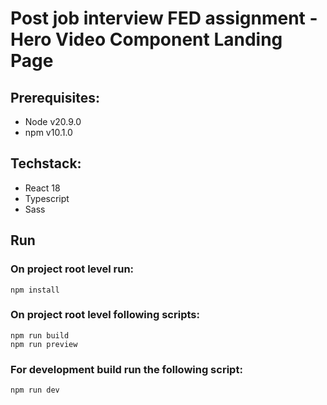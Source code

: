 # Post job interview FED assignment - Hero Video Component Landing Page

## Prerequisites:
* Node v20.9.0
* npm v10.1.0

## Techstack:
* React 18
* Typescript
* Sass

## Run

### On project root level run:
``` npm install ```
### On project root level following scripts:
``` npm run build ```\
``` npm run preview ```
### For development build run the following script:
``` npm run dev ```
